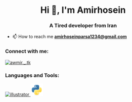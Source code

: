 <h1 align="center">Hi 👋, I'm Amirhosein</h1>
<h3 align="center">A Tired developer from Iran</h3>

- 📫 How to reach me **amirhoseinparsa1234@gmail.com**

<h3 align="left">Connect with me:</h3>
<p align="left">
<a href="https://instagram.com/awmir._.tk" target="blank"><img align="center" src="https://raw.githubusercontent.com/rahuldkjain/github-profile-readme-generator/master/src/images/icons/Social/instagram.svg" alt="awmir._.tk" height="30" width="40" /></a>
</p>

<h3 align="left">Languages and Tools:</h3>
<p align="left"> <a href="https://www.adobe.com/in/products/illustrator.html" target="_blank" rel="noreferrer"> <img src="https://www.vectorlogo.zone/logos/adobe_illustrator/adobe_illustrator-icon.svg" alt="illustrator" width="40" height="40"/> </a> <a href="https://www.python.org" target="_blank" rel="noreferrer"> <img src="https://raw.githubusercontent.com/devicons/devicon/master/icons/python/python-original.svg" alt="python" width="40" height="40"/> </a> </p>
